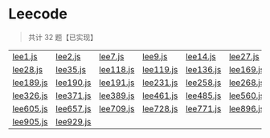 # Leecode

> 共计 32 题【已实现】

|  |  |  |  |  |  |
| ------ | ------ | ------ | ------ | ------ | ------ |
| [lee1.js](./lee1.js) | [lee2.js](./lee2.js) | [lee7.js](./lee7.js) | [lee9.js](./lee9.js) | [lee14.js](./lee14.js) | [lee27.js](./lee27.js) |
| [lee28.js](./lee28.js) | [lee35.js](./lee35.js) | [lee118.js](./lee118.js) | [lee119.js](./lee119.js) | [lee136.js](./lee136.js) | [lee169.js](./lee169.js) |
| [lee189.js](./lee189.js) | [lee190.js](./lee190.js) | [lee191.js](./lee191.js) | [lee231.js](./lee231.js) | [lee258.js](./lee258.js) | [lee268.js](./lee268.js) |
| [lee326.js](./lee326.js) | [lee371.js](./lee371.js) | [lee389.js](./lee389.js) | [lee461.js](./lee461.js) | [lee485.js](./lee485.js) | [lee560.js](./lee560.js) |
| [lee605.js](./lee605.js) | [lee657.js](./lee657.js) | [lee709.js](./lee709.js) | [lee728.js](./lee728.js) | [lee771.js](./lee771.js) | [lee896.js](./lee896.js) |
| [lee905.js](./lee905.js) | [lee929.js](./lee929.js)
